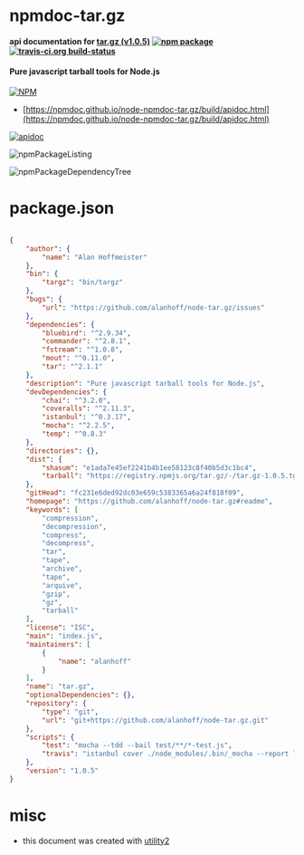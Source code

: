 # npmdoc-tar.gz

#### api documentation for  [tar.gz (v1.0.5)](https://github.com/alanhoff/node-tar.gz#readme)  [![npm package](https://img.shields.io/npm/v/npmdoc-tar.gz.svg?style=flat-square)](https://www.npmjs.org/package/npmdoc-tar.gz) [![travis-ci.org build-status](https://api.travis-ci.org/npmdoc/node-npmdoc-tar.gz.svg)](https://travis-ci.org/npmdoc/node-npmdoc-tar.gz)

#### Pure javascript tarball tools for Node.js

[![NPM](https://nodei.co/npm/tar.gz.png?downloads=true&downloadRank=true&stars=true)](https://www.npmjs.com/package/tar.gz)

- [https://npmdoc.github.io/node-npmdoc-tar.gz/build/apidoc.html](https://npmdoc.github.io/node-npmdoc-tar.gz/build/apidoc.html)

[![apidoc](https://npmdoc.github.io/node-npmdoc-tar.gz/build/screenCapture.buildCi.browser.%252Ftmp%252Fbuild%252Fapidoc.html.png)](https://npmdoc.github.io/node-npmdoc-tar.gz/build/apidoc.html)

![npmPackageListing](https://npmdoc.github.io/node-npmdoc-tar.gz/build/screenCapture.npmPackageListing.svg)

![npmPackageDependencyTree](https://npmdoc.github.io/node-npmdoc-tar.gz/build/screenCapture.npmPackageDependencyTree.svg)



# package.json

```json

{
    "author": {
        "name": "Alan Hoffmeister"
    },
    "bin": {
        "targz": "bin/targz"
    },
    "bugs": {
        "url": "https://github.com/alanhoff/node-tar.gz/issues"
    },
    "dependencies": {
        "bluebird": "^2.9.34",
        "commander": "^2.8.1",
        "fstream": "^1.0.8",
        "mout": "^0.11.0",
        "tar": "^2.1.1"
    },
    "description": "Pure javascript tarball tools for Node.js",
    "devDependencies": {
        "chai": "^3.2.0",
        "coveralls": "^2.11.3",
        "istanbul": "^0.3.17",
        "mocha": "^2.2.5",
        "temp": "^0.8.3"
    },
    "directories": {},
    "dist": {
        "shasum": "e1ada7e45ef2241b4b1ee58123c8f40b5d3c1bc4",
        "tarball": "https://registry.npmjs.org/tar.gz/-/tar.gz-1.0.5.tgz"
    },
    "gitHead": "fc231e6ded92dc03e659c5383365a6a24f818f09",
    "homepage": "https://github.com/alanhoff/node-tar.gz#readme",
    "keywords": [
        "compression",
        "decompression",
        "compress",
        "decompress",
        "tar",
        "tape",
        "archive",
        "tape",
        "arquive",
        "gzip",
        "gz",
        "tarball"
    ],
    "license": "ISC",
    "main": "index.js",
    "maintainers": [
        {
            "name": "alanhoff"
        }
    ],
    "name": "tar.gz",
    "optionalDependencies": {},
    "repository": {
        "type": "git",
        "url": "git+https://github.com/alanhoff/node-tar.gz.git"
    },
    "scripts": {
        "test": "mocha --tdd --bail test/**/*-test.js",
        "travis": "istanbul cover ./node_modules/.bin/_mocha --report lcovonly -- -R spec test/**/*-test.js && cat ./coverage/lcov.info | ./node_modules/.bin/coveralls && rm -rf ./coverage"
    },
    "version": "1.0.5"
}
```



# misc
- this document was created with [utility2](https://github.com/kaizhu256/node-utility2)
